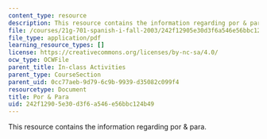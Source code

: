 ```yaml
---
content_type: resource
description: This resource contains the information regarding por & para.
file: /courses/21g-701-spanish-i-fall-2003/242f12905e30d3f6a546e56bbc124b49_MIT21G_701F03_19por.pdf
file_type: application/pdf
learning_resource_types: []
license: https://creativecommons.org/licenses/by-nc-sa/4.0/
ocw_type: OCWFile
parent_title: In-class Activities
parent_type: CourseSection
parent_uid: 0cc77aeb-9d79-6c9b-9939-d35082c099f4
resourcetype: Document
title: Por & Para
uid: 242f1290-5e30-d3f6-a546-e56bbc124b49
---
```

This resource contains the information regarding por & para.